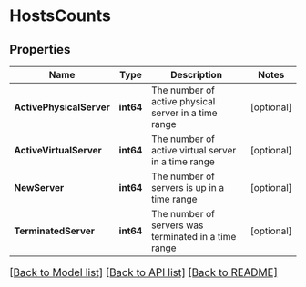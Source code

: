 # HostsCounts

## Properties

Name | Type | Description | Notes
------------ | ------------- | ------------- | -------------
**ActivePhysicalServer** | **int64** | The number of active physical server in a time range | [optional] 
**ActiveVirtualServer** | **int64** | The number of active virtual server in a time range | [optional] 
**NewServer** | **int64** | The number of servers is up in a time range | [optional] 
**TerminatedServer** | **int64** | The number of servers was terminated in a time range | [optional] 

[[Back to Model list]](../README.md#documentation-for-models) [[Back to API list]](../README.md#documentation-for-api-endpoints) [[Back to README]](../README.md)

<style>
     p, ul, ol, li { font-size: 18px !important;}
</style>


